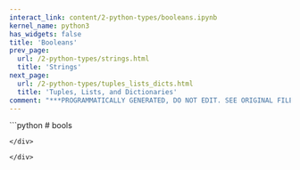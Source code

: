 ```yaml
---
interact_link: content/2-python-types/booleans.ipynb
kernel_name: python3
has_widgets: false
title: 'Booleans'
prev_page:
  url: /2-python-types/strings.html
  title: 'Strings'
next_page:
  url: /2-python-types/tuples_lists_dicts.html
  title: 'Tuples, Lists, and Dictionaries'
comment: "***PROGRAMMATICALLY GENERATED, DO NOT EDIT. SEE ORIGINAL FILES IN /content***"
---
```



<div markdown="1" class="cell code_cell">
<div class="input_area" markdown="1">
```python
# bools

```
</div>

</div>

